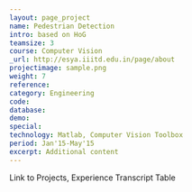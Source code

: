 ```yaml
---
layout: page_project
name: Pedestrian Detection
intro: based on HoG
teamsize: 3
course: Computer Vision
_url: http://esya.iiitd.edu.in/page/about
projectimage: sample.png
weight: 7
reference:
category: Engineering 
code: 
database:
demo:
special:
technology: Matlab, Computer Vision Toolbox
period: Jan'15-May'15
excerpt: Additional content
---
```

Link to Projects, Experience
Transcript Table
